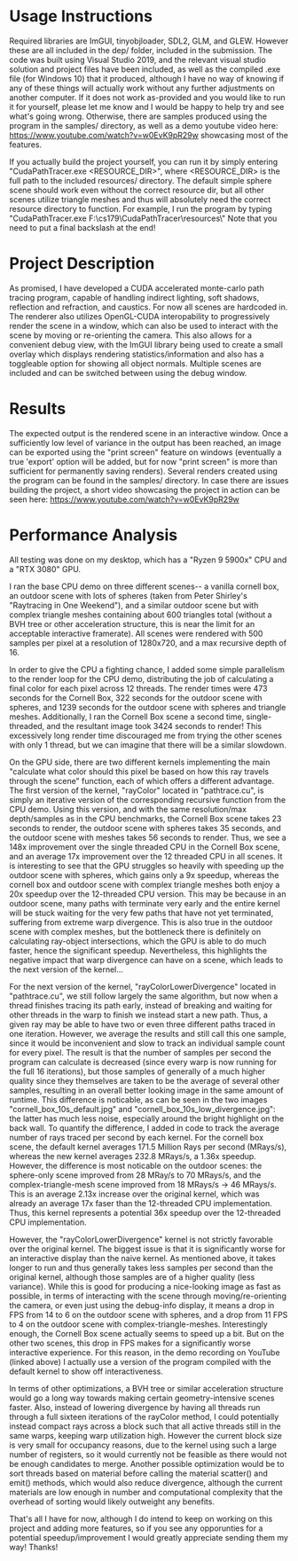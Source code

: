 # Usage Instructions
Required libraries are ImGUI, tinyobjloader, SDL2, GLM, and GLEW.  However these are all included in the dep/ folder, included in the submission.  The code was built using Visual Studio 2019, and the relevant visual studio solution and project files have been included, as well as the compiled .exe file (for Windows 10) that it produced, although I have no way of knowing if any of these things will actually work without any further adjustments on another computer.  If it does not work as-provided and you would like to run it for yourself, please let me know and I would be happy to help try and see what's going wrong.  Otherwise, there are samples produced using the program in the samples/ directory, as well as a demo youtube video here: https://www.youtube.com/watch?v=w0EvK9pR29w showcasing most of the features.

If you actually build the project yourself, you can run it by simply entering "CudaPathTracer.exe <RESOURCE_DIR>", where <RESOURCE_DIR> is the full path to the included resources/ directory.  The default simple sphere scene should work even without the correct resource dir, but all other scenes utilize triangle meshes and thus will absolutely need the correct resource directory to function.  For example, I run the program by typing "CudaPathTracer.exe F:\\cs179\\CudaPathTracer\\resources\\"  Note that you need to put a final backslash at the end!

# Project Description
As promised, I have developed a CUDA accelerated monte-carlo path tracing program, capable of handling indirect lighting, soft shadows, reflection and refraction, and caustics.  For now all scenes are hardcoded in. The renderer also utilizes OpenGL-CUDA interopability to progressively render the scene in a window, which can also be used to interact with the scene by moving or re-orienting the camera.  This also allows for a convenient debug view, with the ImGUI library being used to create a small overlay which displays rendering statistics/information and also has a toggleable option for showing all object normals.  Multiple scenes are included and can be switched between using the debug window.

# Results
The expected output is the rendered scene in an interactive window.  Once a sufficiently low level of variance in the output has been reached, an image can be exported using the "print screen" feature on windows (eventually a true 'export' option will be added, but for now "print screen" is more than sufficient for permanently saving renders).  Several renders created using the program can be found in the samples/ directory.  In case there are issues building the project, a short video showcasing the project in action can be seen here: https://www.youtube.com/watch?v=w0EvK9pR29w

# Performance Analysis
All testing was done on my desktop, which has a "Ryzen 9 5900x" CPU and a "RTX 3080" GPU.

I ran the base CPU demo on three different scenes-- a vanilla cornell box, an outdoor scene with lots of spheres (taken from Peter Shirley's "Raytracing in One Weekend"), and a similar outdoor scene but with complex triangle meshes containing about 600 triangles total (without a BVH tree or other acceleration structure, this is near the limit for an acceptable interactive framerate).  All scenes were rendered with 500 samples per pixel at a resolution of 1280x720, and a max recursive depth of 16.

In order to give the CPU a fighting chance, I added some simple parallelism to the render loop for the CPU demo, distributing the job of calculating a final color for each pixel across 12 threads.  The render times were 473 seconds for the Cornell Box, 322 seconds for the outdoor scene with spheres, and 1239 seconds for the outdoor scene with spheres and triangle meshes.  Additionally, I ran the Cornell Box scene a second time, single-threaded, and the resultant image took 3424 seconds to render!  This excessively long render time discouraged me from trying the other scenes with only 1 thread, but we can imagine that there will be a similar slowdown.

On the GPU side, there are two different kernels implementing the main "calculate what color should this pixel be based on how this ray travels through the scene" function, each of which offers a different advantage.  The first version of the kernel, "rayColor" located in "pathtrace.cu", is simply an iterative version of the corresponding recursive function from the CPU demo.  Using this version, and with the same resolution/max depth/samples as in the CPU benchmarks, the Cornell Box scene takes 23 seconds to render, the outdoor scene with spheres takes 35 seconds, and the outdoor scene with meshes takes 56 seconds to render.
Thus, we see a 148x improvement over the single threaded CPU in the Cornell Box scene, and an average 17x improvement over the 12 threaded CPU in all scenes.  It is interesting to see that the GPU struggles so heavily with speeding up the outdoor scene with spheres, which gains only a 9x speedup, whereas the cornell box and outdoor scene with complex triangle meshes both enjoy a 20x speedup over the 12-threaded CPU version.  This may be because in an outdoor scene, many paths with terminate very early and the entire kernel will be stuck waiting for the very few paths that have not yet terminated, suffering from extreme warp divergence.  This is also true in the outdoor scene with complex meshes, but the bottleneck there is definitely on calculating ray-object intersections, which the GPU is able to do much faster, hence the significant speedup.  Nevertheless, this highlights the negative impact that warp divergence can have on a scene, which leads to the next version of the kernel...

For the next version of the kernel, "rayColorLowerDivergence" located in "pathtrace.cu", we still follow largely the same algorithm, but now when a thread finishes tracing its path early, instead of breaking and waiting for other threads in the warp to finish we instead start a new path.  Thus, a given ray may be able to have two or even three different paths traced in one iteration.  However, we average the results and still call this one sample, since it would be inconvenient and slow to track an individual sample count for every pixel.  The result is that the number of samples per second the program can calculate is decreased (since every warp is now running for the full 16 iterations), but those samples of generally of a much higher quality since they themselves are taken to be the average of several other samples, resulting in an overall better looking image in the same amount of runtime.  This difference is noticable, as can be seen in the two images "cornell_box_10s_default.jpg" and "cornell_box_10s_low_divergence.jpg": the latter has much less noise, especially around the bright highlight on the back wall.  To quantify the difference, I added in code to track the average number of rays traced per second by each kernel.  For the cornell box scene, the default kernel averages 171.5 Million Rays per second (MRays/s), whereas the new kernel averages 232.8 MRays/s, a 1.36x speedup.  However, the difference is most noticable on the outdoor scenes: the sphere-only scene improved from 28 MRay/s to 70 MRays/s, and the complex-triangle-mesh scene improved from 18 MRays/s -> 46 MRays/s.  This is an average 2.13x increase over the original kernel, which was already an average 17x faser than the 12-threaded CPU implementation.  Thus, this kernel represents a potential 36x speedup over the 12-threaded CPU implementation.

However, the "rayColorLowerDivergence" kernel is not strictly favorable over the original kernel.  The biggest issue is that it is significantly worse for an interactive display than the naive kernel.  As mentioned above, it takes longer to run and thus generally takes less samples per second than the original kernel, although those samples are of a higher quality (less variance). While this is good for producing a nice-looking image as fast as possible, in terms of interacting with the scene through moving/re-orienting the camera, or even just using the debug-info display, it means a drop in FPS from 14 to 6 on the outdoor scene with spheres, and a drop from 11 FPS to 4 on the outdoor scene with complex-triangle-meshes.  Interestingly enough, the Cornell Box scene actually seems to speed up a bit.  But on the other two scenes, this drop in FPS makes for a significantly worse interactive experience.  For this reason, in the demo recording on YouTube (linked above) I actually use a version of the program compiled with the default kernel to show off interactiveness.

In terms of other optimizations, a BVH tree or similar acceleration structure would go a long way towards making certain geometry-intensive scenes faster.  Also, instead of lowering divergence by having all threads run through a full sixteen iterations of the rayColor method, I could potentially instead compact rays across a block such that all active threads still in the same warps, keeping warp utilization high.  However the current block size is very small for occupancy reasons, due to the kernel using such a large number of registers, so it would currently not be feasible as there would not be enough candidates to merge.  Another possible optimization would be to sort threads based on material before calling the material scatter() and emit() methods, which would also reduce divergence, although the current materials are low enough in number and computational complexity that the overhead of sorting would likely outweight any benefits.

That's all I have for now, although I do intend to keep on working on this project and adding more features, so if you see any opporunties for a potential speedup/improvement I would greatly appreciate sending them my way!  Thanks!